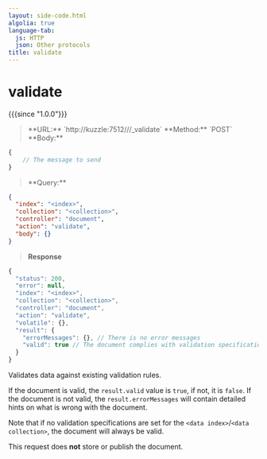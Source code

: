 ```yaml
---
layout: side-code.html
algolia: true
language-tab:
  js: HTTP
  json: Other protocols
title: validate
---
```


# validate

{{{since "1.0.0"}}}

<blockquote class="js">
<p>
**URL:** `http://kuzzle:7512/<index>/<collection>/_validate`  
**Method:** `POST`  
**Body:**
</p>
</blockquote>


```js
{
    // The message to send
}
```


<blockquote class="json">
<p>
**Query:**
</p>
</blockquote>


```json
{
  "index": "<index>",
  "collection": "<collection>",
  "controller": "document",
  "action": "validate",
  "body": {}
}
```

>**Response**

```javascript
{
  "status": 200,
  "error": null,
  "index": "<index>",
  "collection": "<collection>",
  "controller": "document",
  "action": "validate",
  "volatile": {},
  "result": {
    "errorMessages": {}, // There is no error messages
    "valid": true // The document complies with validation specifications
  }  
}
```

Validates data against existing validation rules. 

If the document is valid, the `result.valid` value is `true`, if not, it is `false`.
If the document is not valid, the `result.errorMessages` will contain detailed hints on what is wrong with the document.

Note that if no validation specifications are set for the `<data index>`/`<data collection>`, the document will always be valid.

This request does **not** store or publish the document.
